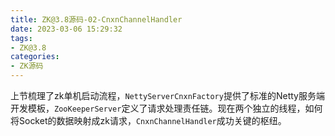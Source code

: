 ```yaml
---
title: ZK@3.8源码-02-CnxnChannelHandler
date: 2023-03-06 15:29:32
tags:
- ZK@3.8
categories:
- ZK源码
---
```


上节梳理了zk单机启动流程，`NettyServerCnxnFactory`提供了标准的Netty服务端开发模板，`ZooKeeperServer`定义了请求处理责任链。现在两个独立的线程，如何将Socket的数据映射成zk请求，`CnxnChannelHandler`成功关键的枢纽。
